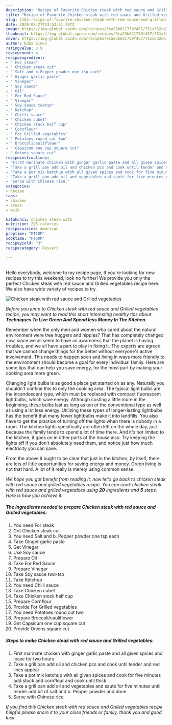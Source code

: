 ```yaml
---
description: "Recipe of Favorite Chicken steak with red sauce and Grilled vegetables"
title: "Recipe of Favorite Chicken steak with red sauce and Grilled vegetables"
slug: 1182-recipe-of-favorite-chicken-steak-with-red-sauce-and-grilled-vegetables
date: 2020-08-27T13:53:51.707Z
image: https://img-global.cpcdn.com/recipes/9ca23b621739f457/751x532cq70/chicken-steak-with-red-sauce-and-grilled-vegetables-recipe-main-photo.jpg
thumbnail: https://img-global.cpcdn.com/recipes/9ca23b621739f457/751x532cq70/chicken-steak-with-red-sauce-and-grilled-vegetables-recipe-main-photo.jpg
cover: https://img-global.cpcdn.com/recipes/9ca23b621739f457/751x532cq70/chicken-steak-with-red-sauce-and-grilled-vegetables-recipe-main-photo.jpg
author: Edna Simon
ratingvalue: 3.9
reviewcount: 4
recipeingredient:
- " For steak"
- " Chicken steak cut"
- " Salt and b Pepper powder one tsp each"
- " Ginger garlic paste"
- " Vinegar"
- " Soy sauce"
- " Oil"
- " For Red Sauce"
- " Vinegar"
- " Soy sauce twotsp"
- " Ketchup"
- " Chilli sauce"
- " Chicken cube1"
- " Chicken stock half cup"
- " Cornflour"
- " For Grilled vegetables"
- " Potatoes round cut two"
- " Broccolicauliflower"
- " Capsicum one cup square cut"
- " Onions square cut"
recipeinstructions:
- "First marinate chicken with ginger garlic paste and all given spices and leave for two hours"
- "Take a grill pan add oil and chicken pcs and cook until tender and red lines appear"
- "Take a pot mix ketchup with all given spices and cook for five minutes add stock and cornflour and cook until thick"
- "Take a grill pan add oil and vegetables and sauté for five minutes until tender add bit of salt and b. Pepper powder and done"
- "Serve with Chinese rice."
categories:
- Recipe
tags:
- chicken
- steak
- with

katakunci: chicken steak with 
nutrition: 295 calories
recipecuisine: American
preptime: "PT18M"
cooktime: "PT60M"
recipeyield: "3"
recipecategory: Dessert

---
```

<br>
Hello everybody, welcome to my recipe page, If you're looking for new recipes to try this weekend, look no further! We provide you only the perfect Chicken steak with red sauce and Grilled vegetables recipe here. We also have wide variety of recipes to try.
<br>


![Chicken steak with red sauce and Grilled vegetables](https://img-global.cpcdn.com/recipes/9ca23b621739f457/751x532cq70/chicken-steak-with-red-sauce-and-grilled-vegetables-recipe-main-photo.jpg)

<i>Before you jump to Chicken steak with red sauce and Grilled vegetables recipe, you may want to read this short interesting healthy tips about 
<strong>Techniques To Live Green And Spend less Money In The Kitchen</strong>.</i>
</br>

Remember when the only men and women who cared about the natural environment were tree huggers and hippies? That has completely changed now, since we all seem to have an awareness that the planet is having troubles, and we all have a part to play in fixing it. The experts are agreed that we cannot change things for the better without everyone's active involvement. This needs to happen soon and living in ways more friendly to the environment should become a goal for every individual family. Here are some tips that can help you save energy, for the most part by making your cooking area more green.

Changing light bulbs is as good a place get started on as any. Naturally you shouldn't confine this to only the cooking area. The typical light bulbs are the incandescent type, which must be replaced with compact fluorescent lightbulbs, which save energy. Although costing a little more in the beginning, these bulbs last as long as ten of the conventional type as well as using a lot less energy. Utilizing these types of longer-lasting lightbulbs has the benefit that many fewer lightbulbs make it into landfills. You also have to get the practice of turning off the lights when there is nobody in a room. The kitchen lights specifically are often left on the whole day, just because the family tends to spend a lot of time there. And it's not limited to the kitchen, it goes on in other parts of the house also. Try keeping the lights off if you don't absolutely need them, and notice just how much electricity you can save.

From the above it ought to be clear that just in the kitchen, by itself, there are lots of little opportunities for saving energy and money. Green living is not that hard. A lot of it really is merely using common sense.


<i>We hope you got benefit from reading it, now let's go back to chicken steak with red sauce and grilled vegetables recipe. You can cook chicken steak with red sauce and grilled vegetables using <strong>20</strong> ingredients and <strong>5</strong> steps. Here is how you achieve it.
</i>

##### The ingredients needed to prepare Chicken steak with red sauce and Grilled vegetables:

1. You need  For steak
1. Get  Chicken steak cut
1. You need  Salt and b. Pepper powder one tsp each
1. Take  Ginger garlic paste
1. Get  Vinegar
1. Use  Soy sauce
1. Prepare  Oil
1. Take  For Red Sauce
1. Prepare  Vinegar
1. Take  Soy sauce two-tsp
1. Take  Ketchup
1. You need  Chilli sauce
1. Take  Chicken cube1
1. Take  Chicken stock half cup
1. Prepare  Cornflour
1. Provide  For Grilled vegetables
1. You need  Potatoes round cut two
1. Prepare  Broccoli/cauliflower
1. Get  Capsicum one cup square cut
1. Provide  Onions square cut


##### Steps to make Chicken steak with red sauce and Grilled vegetables:

1. First marinate chicken with ginger garlic paste and all given spices and leave for two hours
1. Take a grill pan add oil and chicken pcs and cook until tender and red lines appear
1. Take a pot mix ketchup with all given spices and cook for five minutes add stock and cornflour and cook until thick
1. Take a grill pan add oil and vegetables and sauté for five minutes until tender add bit of salt and b. Pepper powder and done
1. Serve with Chinese rice.


<i>If you find this Chicken steak with red sauce and Grilled vegetables recipe helpful please share it to your close friends or family, thank you and good luck.</i>
